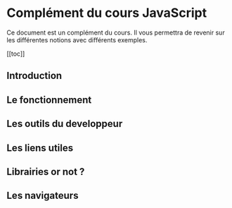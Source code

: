 # Complément du cours JavaScript

Ce document est un complément du cours. Il vous permettra de revenir sur les différentes notions avec différents exemples.

[[toc]]

## Introduction

## Le fonctionnement

## Les outils du developpeur

## Les liens utiles

## Librairies or not ?

## Les navigateurs
